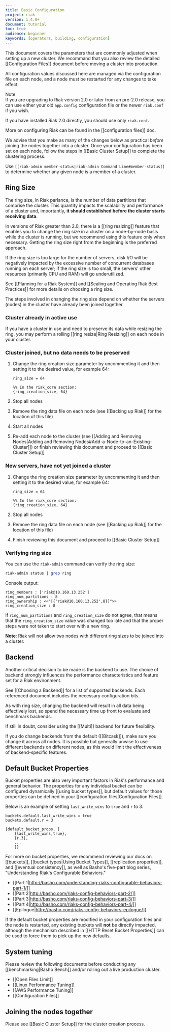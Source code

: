 ```yaml
---
title: Basic Configuration
project: riak
version: 1.4.0+
document: tutorial
toc: true
audience: beginner
keywords: [operators, building, configuration]
---
```


This document covers the parameters that are commonly adjusted when 
setting up a new cluster. We recommand that you also review the
detailed [[Configuration Files]] document before moving a cluster into
production.

All configuration values discussed here are managed via the
configuration file on each node, and a node must be restarted for any
changes to take effect.

<div class="note">
<div class="title">Note</div>
If you are upgrading to Riak version 2.0 or later from an pre-2.0 release, you can use either your old <code>app.config</code> configuration file or the newer <code>riak.conf</code> if you wish.
 
If you have installed Riak 2.0 directly, you should use only <code>riak.conf</code>.
 
More on configuring Riak can be found in the [[configuration files]] doc.
</div>

We advise that you make as many of the changes below as practical
_before_ joining the nodes together into a cluster. Once your configuration
has been set on each node, follow the steps in [[Basic Cluster Setup]] to
complete the clustering process.

Use `[[riak-admin member-status|riak-admin Command Line#member-status]]`
to determine whether any given node is a member of a cluster.

## Ring Size

The ring size, in Riak parlance, is the number of data partitions that
comprise the cluster. This quantity impacts the scalability and
performance of a cluster and, importantly, **it should established
before the cluster starts receiving data**.

In versions of Riak greater than 2.0, there is a [[ring resizing]] feature
that enables you to change the ring size in a cluster on a node-by-node
basis while the cluster is running, but we recommend using this feature
only when necessary. Getting the ring size right from the beginning is
the preferred approach.

If the ring size is too large for the number of servers, disk I/O will
be negatively impacted by the excessive number of concurrent databases
running on each server; if the ring size is too small, the servers' other
resources (primarily CPU and RAM) will go underutilized.

See [[Planning for a Riak System]] and [[Scaling and Operating Riak
Best Practices]] for more details on choosing a ring size.

The steps involved in changing the ring size depend on whether the
servers (nodes) in the cluster have already been joined together.

### Cluster already in active use

If you have a cluster in use and need to preserve its data while
resizing the ring, you may perform a rolling [[ring resize|Ring Resizing]] on
each node in your cluster.

### Cluster joined, but no data needs to be preserved

1.  Change the ring creation size parameter by uncommenting it and then setting it to the desired value, for example 64:

    ```riakconf
    ring_size = 64
    ```

    ```appconfig
    %% In the riak_core section:
    {ring_creation_size, 64}
    ```

2.  Stop all nodes
3.  Remove the ring data file on each node (see [[Backing up Riak]] for the location of this file)
4.  Start all nodes
5.  Re-add each node to the cluster (see [[Adding and Removing Nodes|Adding and Removing Nodes#Add-a-Node-to-an-Existing-Cluster]]) or finish reviewing this document and proceed to [[Basic Cluster Setup]]

### New servers, have not yet joined a cluster

1.  Change the ring creation size parameter by uncommenting it and then setting it to the desired value, for example 64:

    ```riakconf
    ring_size = 64
    ```

    ```appconfig
    %% In the riak_core section:
    {ring_creation_size, 64}
    ```

2.  Stop all nodes
3.  Remove the ring data file on each node (see [[Backing up Riak]] for the location of this file)
4.  Finish reviewing this document and proceed to [[Basic Cluster Setup]]

### Verifying ring size

You can use the `riak-admin` command can verify the ring size:

```bash
riak-admin status | grep ring
```

Console output:

```
ring_members : ['riak@10.160.13.252']
ring_num_partitions : 8
ring_ownership : <<"[{'riak@10.160.13.252',8}]">>
ring_creation_size : 8
```

If `ring_num_partitions` and `ring_creation_size` do not agree, that
means that the `ring_creation_size` value was changed too late and that
the proper steps were not taken to start over with a new ring.

**Note**: Riak will not allow two nodes with different ring sizes to
be joined into a cluster.

## Backend

Another critical decision to be made is the backend to use. The
choice of backend strongly influences the performance characteristics
and feature set for a Riak environment.

See [[Choosing a Backend]] for a list of supported backends. Each
referenced document includes the necessary configuration bits.

As with ring size, changing the backend will result in all data being
effectively lost, so spend the necessary time up front to evaluate and
benchmark backends.

If still in doubt, consider using the [[Multi]] backend for future
flexibility.

If you do change backends from the default ([[Bitcask]]), make sure
you change it across all nodes. It is possible but generally unwise to
use different backends on different nodes, as this would limit the
effectiveness of backend-specific features.

## Default Bucket Properties

Bucket properties are also very important factors in Riak's performance and
general behavior. The properties for any individual bucket can be configured dynamically [[using bucket types]], but default values for those properties can be defined in your [[configuration files|Configuration Files]].

Below is an example of setting `last_write_wins` to `true` and `r` to 3.

```riakconf
buckets.default.last_write_wins = true
buckets.default.r = 3
```

```appconfig
{default_bucket_props, [
    {last_write_wins,true},
    {r,3},
    ...
    ]}
```

For more on bucket properties, we recommend reviewing our docs on [[buckets]], [[bucket types|Using Bucket Types]], [[replication properties]], and [[eventual consistency]], as well as Basho's five-part blog series, "Understanding Riak's Configurable Behaviors."

* [[Part 1|http://basho.com/understanding-riaks-configurable-behaviors-part-1/]]
* [[Part 2|http://basho.com/riaks-config-behaviors-part-2/]]
* [[Part 3|http://basho.com/riaks-config-behaviors-part-3/]]
* [[Part 4|http://basho.com/riaks-config-behaviors-part-4/]]
* [[Epilogue|http://basho.com/riaks-config-behaviors-epilogue/]]

If the default bucket properties are modified in your configuration files
and the node is restarted, any existing buckets will **not** be directly
impacted, although the mechanism described in [[HTTP Reset Bucket Properties]] can be used to force them to pick up the new defaults.

## System tuning

Please review the following documents before conducting any
[[benchmarking|Basho Bench]] and/or rolling out a live production
cluster.

* [[Open Files Limit]]
* [[Linux Performance Tuning]]
* [[AWS Performance Tuning]]
* [[Configuration Files]]

## Joining the nodes together

Please see [[Basic Cluster Setup]] for the cluster creation process.
